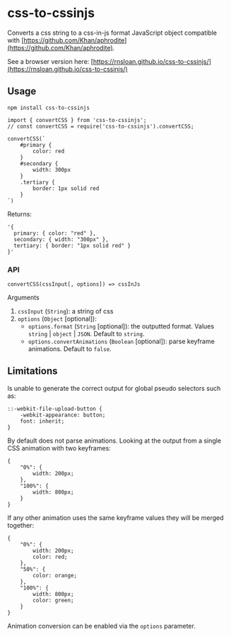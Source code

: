 # css-to-cssinjs

Converts a css string to a css-in-js format JavaScript object compatible with [https://github.com/Khan/aphrodite](https://github.com/Khan/aphrodite).

See a browser version here: [https://rnsloan.github.io/css-to-cssinjs/](https://rnsloan.github.io/css-to-cssinjs/)

## Usage

`npm install css-to-cssinjs`

```
import { convertCSS } from 'css-to-cssinjs';
// const convertCSS = require('css-to-cssinjs').convertCSS;

convertCSS(`
    #primary {
        color: red
    }
    #secondary {
        width: 300px
    }
    .tertiary {
        border: 1px solid red
    }
`)
```

Returns:

```
'{
  primary: { color: "red" },
  secondary: { width: "300px" },
  tertiary: { border: "1px solid red" }
}'
```

### API

`convertCSS(cssInput[, options]) => cssInJs`

Arguments

1.  `cssInput` (`String`): a string of css
2.  `options` (`Object` [optional]):
    * `options.format` (`String` [optional]): the outputted format. Values `string` | `object` | `JSON`. Default to `string`.
    * `options.convertAnimations` (`Boolean` [optional]): parse keyframe animations. Default to `false`.

## Limitations

Is unable to generate the correct output for global pseudo selectors such as:

```
::-webkit-file-upload-button {
    -webkit-appearance: button;
    font: inherit;
}
```

By default does not parse animations. Looking at the output from a single CSS animation with two keyframes:

```
{
	"0%": {
		width: 200px;
	},
	"100%": {
		width: 800px;
	}
}
```

If any other animation uses the same keyframe values they will be merged together:


```
{
	"0%": {
		width: 200px;
		color: red;
	},
	"50%": {	
		color: orange;
	},
	"100%": {
		width: 800px;
		color: green;
	}
}
```

Animation conversion can be enabled via the `options` parameter.
